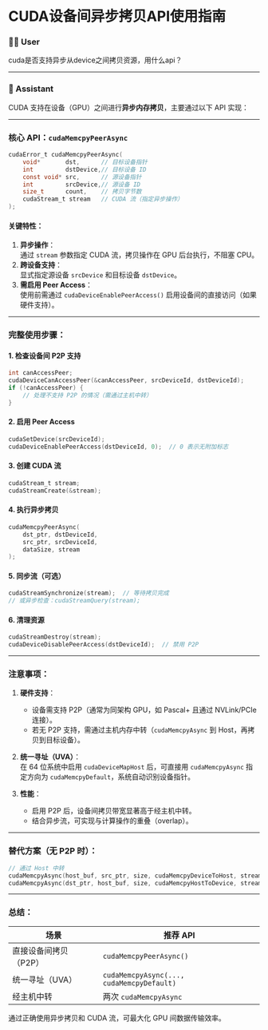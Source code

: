 # CUDA设备间异步拷贝API使用指南

### 🧑‍💻 User

cuda是否支持异步从device之间拷贝资源，用什么api？

---

### 🤖 Assistant

CUDA 支持在设备（GPU）之间进行**异步内存拷贝**，主要通过以下 API 实现：

---

### 核心 API：`cudaMemcpyPeerAsync`
```c
cudaError_t cudaMemcpyPeerAsync(
    void*       dst,      // 目标设备指针
    int         dstDevice,// 目标设备 ID
    const void* src,      // 源设备指针
    int         srcDevice,// 源设备 ID
    size_t      count,    // 拷贝字节数
    cudaStream_t stream   // CUDA 流（指定异步操作）
);
```

#### 关键特性：
1. **异步操作**：  
   通过 `stream` 参数指定 CUDA 流，拷贝操作在 GPU 后台执行，不阻塞 CPU。
2. **跨设备支持**：  
   显式指定源设备 `srcDevice` 和目标设备 `dstDevice`。
3. **需启用 Peer Access**：  
   使用前需通过 `cudaDeviceEnablePeerAccess()` 启用设备间的直接访问（如果硬件支持）。

---

### 完整使用步骤：

#### 1. 检查设备间 P2P 支持
```c
int canAccessPeer;
cudaDeviceCanAccessPeer(&canAccessPeer, srcDeviceId, dstDeviceId);
if (!canAccessPeer) {
    // 处理不支持 P2P 的情况（需通过主机中转）
}
```

#### 2. 启用 Peer Access
```c
cudaSetDevice(srcDeviceId);
cudaDeviceEnablePeerAccess(dstDeviceId, 0);  // 0 表示无附加标志
```

#### 3. 创建 CUDA 流
```c
cudaStream_t stream;
cudaStreamCreate(&stream);
```

#### 4. 执行异步拷贝
```c
cudaMemcpyPeerAsync(
    dst_ptr, dstDeviceId, 
    src_ptr, srcDeviceId, 
    dataSize, stream
);
```

#### 5. 同步流（可选）
```c
cudaStreamSynchronize(stream);  // 等待拷贝完成
// 或异步检查：cudaStreamQuery(stream);
```

#### 6. 清理资源
```c
cudaStreamDestroy(stream);
cudaDeviceDisablePeerAccess(dstDeviceId);  // 禁用 P2P
```

---

### 注意事项：
1. **硬件支持**：  
   - 设备需支持 P2P（通常为同架构 GPU，如 Pascal+ 且通过 NVLink/PCIe 连接）。
   - 若无 P2P 支持，需通过主机内存中转（`cudaMemcpyAsync` 到 Host，再拷贝到目标设备）。
   
2. **统一寻址（UVA）**：  
   在 64 位系统中启用 `cudaDeviceMapHost` 后，可直接用 `cudaMemcpyAsync` 指定方向为 `cudaMemcpyDefault`，系统自动识别设备指针。

3. **性能**：  
   - 启用 P2P 后，设备间拷贝带宽显著高于经主机中转。
   - 结合异步流，可实现与计算操作的重叠（overlap）。

---

### 替代方案（无 P2P 时）：
```c
// 通过 Host 中转
cudaMemcpyAsync(host_buf, src_ptr, size, cudaMemcpyDeviceToHost, stream);
cudaMemcpyAsync(dst_ptr, host_buf, size, cudaMemcpyHostToDevice, stream);
```

---

### 总结：
| **场景**               | **推荐 API**                     |
|------------------------|----------------------------------|
| 直接设备间拷贝（P2P）  | `cudaMemcpyPeerAsync()`          |
| 统一寻址（UVA）        | `cudaMemcpyAsync(..., cudaMemcpyDefault)` |
| 经主机中转             | 两次 `cudaMemcpyAsync`           |

通过正确使用异步拷贝和 CUDA 流，可最大化 GPU 间数据传输效率。